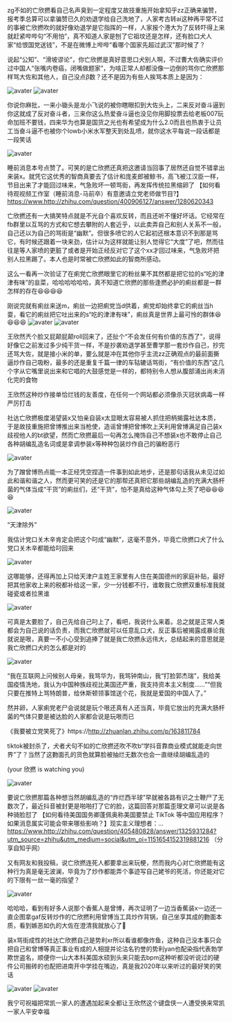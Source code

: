 zg不如的亡欣撚看自己名声臭到一定程度又故技重施开始拿知乎zz正确来骗赞，报考季总算可以拿骗赞已久的劝退学给自己洗地了，人家考古转ai这种再平常不过的事被亡欣撚吹的就好像劝退学是它指挥的一样，人家报个港大为了反转吓得上来就赶紧哔哔句“不用怕”，真不知道人家是刨了它祖坟还是怎样，还有脸口犬人家“给恨国党送钱”，不是在微博上哔哔“看哪个国家先超过武汉”那时候了？


说起“公知”、“滑坡谬论”，你亡欣撚是真好意思口犬别人啊，不过曹大佐确实评价过中国人“张嘴内卷癌，闭嘴做题家”，为啥正常人却都没像一边倒的骂你亡欣撚那样骂大佐和其他人，自己没点β数？还不是因为有些人挨骂本质上是因为：

![avater](https://s1.ax1x.com/2020/09/15/wswgrn.jpg)
![avater](https://s1.ax1x.com/2020/09/15/wsdVmt.jpg)


你说你麻批，一来小锄头是龙小飞说的被你瞎眼扣到大佐头上，二来反对奋斗逼到你这就成了反对奋斗者，三来你这么热爱奋斗逼也没见你用脚投票去给老板007玩命加班不要钱，四来华为也算是国货之光也有希望成为什么2.0而且也热衷于让员工当奋斗逼不也被你个lowb小米水军整天到处乱喷，就你这水平每说一段话都是一段笑话

![avater](https://s1.ax1x.com/2020/09/18/wfWnJK.jpg)


睡前消息本号点赞了。可笑的是亡欣撚还真把这邀请当回事了居然还自觉不错拿出来装x。就凭它这优秀的智商真要去了估计和庞麦郎被鲸书，高飞被江汉臣一样，节目出来了才能回过味来，气急败坏一顿骂街，再发挥传统拉黑缩卵了
【如何看待观视频工作室（睡前消息-马前卒）有意邀请立党老师做节目?】https://www.http://zhihu.com/question/400906127/answer/1280620343


亡欣撚还有一大搞笑特点就是不光自个喜欢反转，而且还听不懂好坏话。它经常在fb群里以互骂的方式和它想去攀附的人套近乎，以此卖弄自己和别人关系不一般，自己还以为自己的骂街是“幽默”。但很多喷它的人它起初还根本意识不到那是骂它，有时候还跟着一块来劲，估计以为这样就能让别人觉得它“大度”了吧，然而往往是等人家喷的更脏了或者是开始正经反对它了这个xx才回过味来，气急败坏把别人拉黑踢了。本人也是时常被亡欣撚如此的智商所感动。


这么一看再一次验证了在痢党亡欣撚眼里它的粉丝果不其然都是把它拉的s“吃的津津有味”的韭菜，哈哈哈哈哈哈，真不知道亡欣撚的那些逢撚必护的痢丝都是一群怎样的存在😆😆😆😆

刚说完就有痢丝来送m，痢丝一边把痢党当d供着，痢党却始终拿它的痢丝当h耍，看它的痢丝把它吐出来的s“吃的津津有味”，痢丝真是世界上最可怜的群体😆😆😆😆
![avater](https://s1.ax1x.com/2020/09/15/wsdFld.jpg)
![avater](https://s1.ax1x.com/2020/09/15/wsdk6A.jpg)


王欣然兲个脸又屁颠屁颠roll回来了，还扯个“不会发任何有价值的东西了”，说得好像它之前发过多少纯干货一样，不是抄袭劝退学甚至曹学那一套炒作自己，抄完还骂大佐，就是接小米的单，要么就是冲在其他你乎主流zz正确观点的最前面撕逼炒作自己吸粉，最多的还是重复千篇一律的车轱辘话骂街，“有价值的东西”这几个字从它嘴里说出来和它唱的大鼓感觉是一样的，都特别令人想从腹部涌出尚未消化完的食物


王欣然这种炒作接单恰烂钱的友善度，在任何一个网站都必须像杀灭冠状病毒一样严厉打击

社达亡欣撚极度渴望装x又怕亲自装x太显眼太容易被人抓住把柄揭露社达本质，于是故技重施把曾博推出来当枪使，造谣曾博把曾博吹上天利用曾博满足自己装x歧视他人的bt欲望，然而亡欣撚最后一句再怎么掩饰自己不想装x也不敢停止自己各种胡编乱造名词或是拿调参装x等种种包装炒作自己的骗粉恶行

![avater](https://s1.ax1x.com/2020/09/15/wsdiSH.jpg)

为了蹭曾博热点能一本正经凭空捏造一件事到如此地步，还是那句话我从未见过如此和谐和谐之人，然而更可笑的还是它的那帮还真把它那些胡编乱造的充满大肠杆菌的气体当成“干货”的痢丝们，还“干货”，怕不是真给这种气体勾上芡了吧😆😆😆😆

![avater](https://s1.ax1x.com/2020/09/15/wsazTK.jpg)


“天津除外”

我估计党口关木辛肯定会把这个叼成“幽默”，这毫不意外，毕竟亡欣撚口犬了什么党口关木辛都能给叼回来

![avater](https://pic4.zhimg.com/50/v2-5bacbff34671a196c505e90eacab1206_b.jpg)

这哪能够，还得再加上只给天津户主姓王家里有人住在美国德州的家庭补贴，最好把其他家收上来的税都补给这一家，少一分钱都不行，谁敢我亡欣撚双重标准我就碰瓷或者拉黑谁

![avater](https://pic3.zhimg.com/50/v2-e22bcc80fadf41d177c56d91dd2b5514_b.jpg)

可真是太要脸了，自己先给自己叼上了，看吧，我说什么来着。总之就是正常人类都会为自己说的话负责，而我亡欣撚就可以任意乱口犬，反正事后被揭露成暴论我就说是哏，真要一不小心受到追捧了就是我亡欣撚永远伟大，总结起来的意思就是我亡欣撚口犬的怎么都是对的

![avater](https://s1.ax1x.com/2020/09/15/wsaxw6.jpg)

“我在互联网上问候别人母亲，我骂华为，我骂钟南山，我“打脸郭杰瑞”，我给美国疫情洗地，我认为中国种族歧视比美国还严重，我支持资本主义制度……”“但我只要在推特上骂特朗普，给休斯顿领事馆送个花，我就是爱国的中国人了。”

然并卵，人家痢党老尸会说就是玩个哏还真有人还当真，毕竟它放出的充满大肠杆菌的气体只要是被达脸的人家都会说是玩哏而已


《我要被立党笑死了》https://http://zhuanlan.zhihu.com/p/163811784

tiktok被封杀了，犬者犬句不如的亡欣撚还吹不吹b“学抖音靠商业模式就能走向世界”了？当然了这覅面孔的货色就算脸被抽烂无数次也会一直继续胡编乱造的

(your 欣撚 is watching you)

![avater](https://s1.ax1x.com/2020/09/15/wsd9YD.jpg)

要说亡欣撚那篇各种想当然胡编乱造的“炸烂西半球”早就被各路有识之士鞭尸了无数次了，最近抖音被封更是啪啪打了它的脸，这篇回答对那篇歪理文章可以说是各种骑脸怼了
【如何看待美国国务卿蓬佩奥称美国要禁止 TikTok 等中国应用程序？如果消息属实可能会带来哪些影响？】现实主义理想者：… https://www.http://zhihu.com/question/405480828/answer/1325931284?utm_source=zhihu&utm_medium=social&utm_oi=1151654152319881216 （分享自知乎网）

又有网友和我投稿，说亡欣撚连死人都要拿出来玩梗，然而我内心对亡欣撚能有这种行为真是毫无波澜，毕竟为了炒作都能弄个事迹写自己姥爷的死活，你还能对它的下限有一丝一毫的指望？

![avater](https://s1.ax1x.com/2020/09/15/wsdCfe.jpg)

哈哈哈，看到有好多人说那个香蕉人是曾博，再次证明了一边当香蕉装x一边还一直企图拿gaf反转炒作的亡欣撚利用曾博当工具炒作背锅，自己坐享其成的覅面本质，看到嫉恶如仇的大佐在澄清我就放心了👏

装x骂街成性的社达亡欣撚自己是势利xr所以看谁都像炸鱼，这种自己没本事只会把自己和曾博等真正事业有成的人相提并论沽名钓誉的势利yan也配染指代表勃学欺世盗名，顺便你一山大本科美国水硕到头来只能去bpm这种听都没听说过的硬件公司搬砖的也配把进南开中学挂在嘴边，真是我2020年以来听过的最好笑的笑话

![avater](https://pic4.zhimg.com/50/v2-f81e2159bcda37f8e0cdc6dc3e1f8654_b.jpg)
![avater](https://s1.ax1x.com/2020/09/15/wsdpFO.jpg)

我宁可祝福把常凯一家人的遭遇加起来全都让王欣然这个键盘侠一人遭受换来常凯一家人平安幸福
